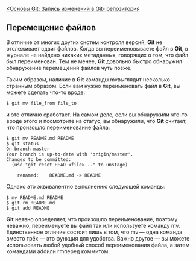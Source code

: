 [<Основы Git: Запись изменений в Git- репозитория ](./RecordingChanges.md)

## Перемещение файлов
В отличие от многих других систем контроля версий, **Git** не отслеживает сдвиг файлов. Когда вы переименовываете файл в **Git**, в журнале не найдено никаких метаданных, говорящих о том, что файл был переименован. Тем не менее, **Git** довольно быстро обнаружил обнаружение перемещений файлов чуть позже.

Таким образом, наличие в **Git** команды mvвыглядит несколько странным образом. Если вам нужно переименовать файл в **Git**, вы можете сделать что-то вроде:
```
$ git mv file_from file_to
```
и это отлично сработает. На самом деле, если вы обнаружили что-то вроде этого и посмотрите на статус, вы обнаружили, что **Git** считает, что произошло переименование файла:
```
$ git mv README.md README
$ git status
On branch master
Your branch is up-to-date with 'origin/master'.
Changes to be committed:
  (use "git reset HEAD <file>..." to unstage)

    renamed:    README.md -> README
```
Однако это эквивалентно выполнению следующей команды:
```
$ mv README.md README
$ git rm README.md
$ git add README
```
**Git** неявно определяет, что произошло переименование, поэтому неважно, переименуете вы файл так или используете команду mv. Единственное отличие состоит лишь в том, что mv — одна команда вместо трёх — это функция для удобства. Важно другое — вы можете использовать любой удобный способ переименования файла, а затем командами addили rmперед коммитом.